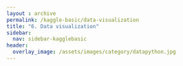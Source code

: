 ```yaml
---
layout : archive
permalink: /kaggle-basic/data-visualization
title: "6. Data visualization"
sidebar:
  nav: sidebar-kagglebasic
header:
  overlay_image: /assets/images/category/datapython.jpg
---
```

